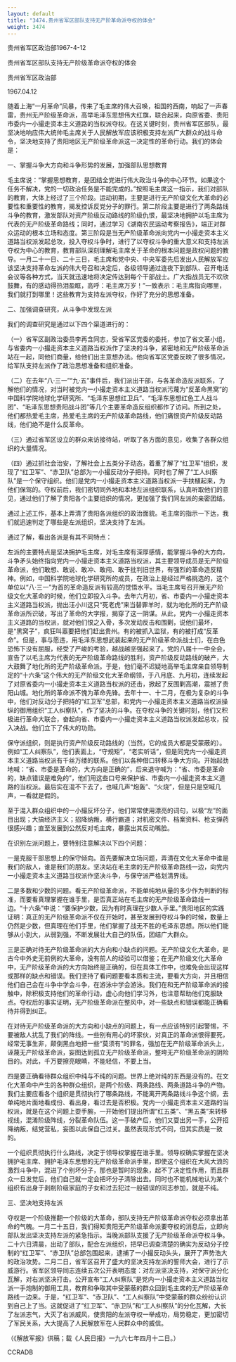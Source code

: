 ```yaml
---
layout: default
title: "3474.贵州省军区部队支持无产阶革命派夺权的体会"
weight: 3474
---
```


贵州省军区政治部1967-4-12

贵州省军区部队支持无产阶级革命派夺权的体会

贵州省军区政治部

1967.04.12

随着上海“一月革命”风暴，传来了毛主席的伟大召唤，祖国的西南，响起了一声春雷，贵州无产阶级革命派，高举毛泽东思想伟大红旗，联合起来，向原省委、贵阳市委内一小撮走资本主义道路的当权派夺权。在这关键时刻，贵州省军区部队，最坚决地响应伟大统帅毛主席关于人民解放军应该积极支持左派广大群众的战斗命令，坚决地支持了贵阳地区无产阶级革命派这一决定性的革命行动。我们的体会是：

一、掌握斗争大方向和斗争形势的发展，加强部队思想教育

毛主席说：“掌握思想教育，是团结全党进行伟大政治斗争的中心环节。如果这个任务不解决，党的一切政治任务是不能完成的。”按照毛主席这一指示，我们对部队的教育，大体上经过了三个阶段。运动初期，主要是进行无产阶级文化大革命的必要性和重要性的教育，揭发控诉反党分子的罪行。第二阶段主要是进行了两条路线斗争的教育，激发部队对资产阶级反动路线的阶级仇恨，最坚决地拥护以毛主席为代表的无产阶级革命路线；同时，通过学习《湖南农民运动考察报告》，端正对群众运动的根本立场和态度。第三阶段是当无产阶级革命派向党内一小撮走资本主义道路当权派发起总攻，投入夺权斗争时，进行了以夺权斗争的重大意义和支持左派夺权为中心的教育，教育部队深刻理解毛主席关于革命的根本问题是政权问题的教导。一月二十一日、二十三日，毛主席和党中央、中央军委先后发出人民解放军应该坚决支持革命左派的伟大号召和决定后，各级领导通过连夜下到部队、召开电话会议等各种方式，当天就迅速地将决定传达到每个干部战士。广大指战员无不欢欣鼓舞，有的感动得热泪盈眶，高呼：毛主席万岁！”一致表示：毛主席指向哪里，我们就打到哪里！这些教育为支持左派夺权，作好了充分的思想准备。

二、加强调查研究，从斗争中发现左派

我们的调查研究是通过以下四个渠道进行的：

（一）省军区副政治委员李再含同志，受省军区党委的委托，参加了省文革小组，与省委内一小撮走资本主义道路当权派作了坚决的斗争，紧密地和无产阶级革命派站在一起，同他们商量，给他们出主意想办法。他向省军区党委反映了很多情况，给军队支持左派作了政治思想准备和组织准备。

（二）在去年“八·三一”“九·五”事件后，我们派出干部，与各革命造反派联系，了解他们的情况，对当时被党内一小撮走资本主义道路当权派污蔑为“反革命黑窝”的中国科学院地球化学研究所、“毛泽东思想红卫兵”、“毛泽东思想红色工人战斗团”、“毛泽东思想贵阳战斗团”等几个主要革命造反组织都作了访问。所到之处，他们都热爱毛主席，热爱毛主席的无产阶级革命路线，他们痛恨资产阶级反动路线，他们绝不是什么反革命。

（三）通过省军区设立的群众来访接待站，听取了各方面的意见，收集了各群众组织的大量情况。

（四）通过抓社会治安，了解社会上五类分子动态，着重了解了“红卫军”组织，发现了“红卫军”、“赤卫队”总部为一小撮反动分子把持。同时也了解了“工人纠察队”是一个保守组织。他们是党内一小撮走资本主义道路当权派一手扶植起来，为他们保驾的。夺权前后，我们密切同外地和本地左派组织联系，认真听取他们的意见，通过他们了解了贵阳各个主要组织的情况，更加强了我们同左派的亲密团结。

通过上述工作，基本上弄清了贵阳各派组织的政治面貌。毛主席的指示一下达，我们就迅速判定了哪些是左派组织，坚决支持了左派。

通过了解，看出各派是有其不同特点：

左派的主要特点是坚决拥护毛主席，对毛主席有深厚感情，能掌握斗争的大方向，斗争矛头始终指向党内一小撮走资本主义道路当权派，其主要领导成员是无产阶级革命派，他们敢想、敢说、敢冲、敢闯、敢于批判旧世界，有强烈的革命造反精神。例如，中国科学院地球化学研究所的成员，在政治上是经过严格挑选的，这个单位以“八·三一”为首的革命造反派有较高的觉悟水平。当毛主席号召开展无产阶级文化大革命的时候，他们立即投入斗争。去年六月初，省、市委内一小撮走资本主义道路当权派，抛出汪小川这只“死老虎”来当替罪羊时，就为地化所的无产阶级革命派所识破，写出了革命的大字报，揭穿了这一阴谋。从此，党内一小撮走资本主义道路的当权派，就对他们恨之入骨，多次发动反击和围剿，说他们最坏，是“黑窝子”，疯狂叫嚣要把他们赶出贵州。有的被抓入监狱，有的被打成“反革命”。但是，事与愿违，用毛泽东思想武装起来的无产阶级革命派战士们，在白色恐怖下没有屈服，经受了严峻的考验，越战越坚强起来了。党的八届十一中全会，宣告了以毛主席为代表的无产阶级革命路线的胜利，资产阶级反动路线的破产，大大鼓舞了地化所的无产阶级革命派。于是，他们毫不迟疑地高举毛主席亲自领导制定的“十六条”这个伟大的无产阶级文化大革命纲领，于八月底、九月初，连续发起了对原省委内一小撮走资本主义道路当权派的还击，掀起了反围剿高潮，震撼了贵阳山城。地化所的革命派不愧为革命先锋。去年十一、十二月，在极为复杂的斗争中，他们对反动分子把持的“红卫军”总部，和党内一小撮走资本主义道路当权派操纵的御用组织“工人纠察队”，作了坚决的斗争。在夺权斗争的关键时刻，他们又积极进行革命大联合，奋起向省、市委内一小撮走资本主义道路当权派发起总攻，投入决战。他们立下了伟大的功勋。

保守派组织，则是执行资产阶级反动路线的（当然，它的成员大都是受蒙蔽的）。例如“工人纠察队”，他们表面上，“守规矩”，“老实听话”，但是同党内一小撮走资本主义道路当权派有千丝万缕的联系。他们以各种借口转移斗争大方向。开始起劲地喊：“省、市委是革命的，大方向是正确的”，后来退守喊为：“省、市委是革命的，缺点错误是难免的”，他们用这些口号来保护省、市委内一小撮走资本主义道路的当权派。最后实在混不下去了，也喊几声“炮轰”、“火烧”，但是只是空喊几声，一看就是假的。

至于混入群众组织中的一小撮反坏分子，他们常常使用漂亮的词句，以极“左”的面目出现；大搞经济主义；招降纳叛，横行霸道；对机密文件、档案资料、枪支弹药很感兴趣；直至发展到公然反对毛主席，暴露出其反动嘴脸。

在识别左派问题上，要特别注意解决以下四个问题：

一是克服干部思想上的保守倾向。首先要解决立场问题，弄清在文化大革命中谁是我们的敌人，谁是我们的朋友。坚决站在毛主席的无产阶级革命路线一边，向党内一小撮走资本主义道路当权派作坚决斗争，与保守派严格划清界线。

二是多数和少数的问题。看无产阶级革命派，不能单纯地从量的多少作为判断的标准，而要看真理掌握在谁手里，是否真正站在毛主席的无产阶级革命路线一边。“十六条”中说：“要保护少数，因为有时真理在少数人手里。”贵阳地区的实践证明：真正的无产阶级革命派不仅在开始时，甚至发展到夺权斗争的时候，数量上仍然是少数，但真理在他们手里，他们掌握了战无不胜的毛泽东思想。所以他们能够从小到大，从弱到强，不断发展壮大自己的队伍，团结广大群众。

三是正确对待无产阶级革命派的大方向和小缺点的问题。无产阶级文化大革命，是古今中外史无前例的大革命，没有前人的经验可以借鉴；在无产阶级文化大革命中，无产阶级革命派的大方向始终是正确的，但在具体工作中，也难免会出现这样或那样的缺点和错误。我们坚持了看问题要看本质和主流，要看大方向，并且相信他们自己会在斗争中学会斗争，在游泳中学会游泳。我们在和无产阶级革命派的接触中，除积极支持他们的革命行动，虚心向他们学习外，也注意帮助他们克服缺点。夺权后的事实证明，无产阶级革命派在整风中，对一些缺点和错误都能正确看待并得到纠正。

在对待无产阶级革命派的大方向和小缺点的问题上，有一点应该特别引起警惕，不要被敌人扰乱了我们的阵线。一些别有用心的坏家伙，对真正的革命派恨得要死，经常无事生非，颠倒黑白地把一些“莫须有”的罪名，强加在无产阶级革命派头上，诬蔑无产阶级革命派，妄图达到孤立无产阶级革命派，整垮无产阶级革命派的阴险目的。对此，千万要擦亮眼睛，不能轻信，不要上当。

四是要正确看待群众组织中纯与不纯的问题。世界上绝对纯的东西是没有的。在文化大革命中产生的各种群众组织，是两个阶级、两条路线、两条道路斗争的产物。我们主要应看各个组织是贯彻执行了哪条路线，不能离开两条路线斗争这个纲，去单纯地片面地看成份、看出身，看过去是否积极。党内一小撮走资本主义道路的当权派，就是在这个问题上耍手腕，一开始他们提出所谓“红五类”、“黑五类”来转移视线，混淆阶级阵线，分裂革命队伍。这一手破产后，他们又耍出另一手，公开招降纳叛，结党营私，妄图以此保自己过关。虽然表现形式不同，但其实质是一致的。

一个组织贯彻执行什么路线，决定于领导权掌握在谁手里。领导权确实掌握在坚决拥护毛主席、拥护毛泽东思想的无产阶级革命派手里，即使这个组织在大风大浪的激烈斗争中，混进了个别坏分子，那也是暂时的现象，起不了决定性作用，而且群众一旦发觉后，他们自己就一定会把坏分子清除出去。同时也不能机械地认为某个组织有出身于剥削阶级家庭的子女和过去犯过一般错误的同志参加，就是不纯。

三、坚决地支持左派

夺权是一个阶级推翻一个阶级的大革命，部队支持无产阶级革命派夺权必须拿出革命的气魄。一月二十五日，我们得知贵阳无产阶级革命派要夺权的消息后，立即向部队发出坚决支持左派的紧急指示。当晚派部队支援了无产阶级革命派夺权斗争。二十六日清晨，出动了部队，配合左派组织，把早已调查清楚的确实为反动分子控制的“红卫军”、“赤卫队”总部包围起来，逮捕了一小撮反动头头，展开了声势浩大的政治攻势。二月二日，省军区召开了盛大的坚决支持左派的誓师大会，进行了示威游行。省军区领导同志连续五次公开表明态度：对左派坚决支持，对保守派分化瓦解，对右派坚决打击。公开宣布“工人纠察队”是党内一小撮走资本主义道路当权派一手炮制的御用工具，教育和争取其中受蒙蔽的群众回到毛主席的无产阶级革命路线一边来。于是，“红卫军”、“赤卫队”、“工人纠察队”中受蒙蔽的群众纷纷认识到自己上了当。这就促进了“红卫军”、“赤卫队”和“工人纠察队”的分化瓦解，大长了左派志气，大灭了右派威风，使贵阳的左派夺权一举成功，局势稳定，更加密切了军民关系，大大提高了人民解放军在人民群众中的威信。

（《解放军报》供稿；载《人民日报》一九六七年四月十二日。）

CCRADB

